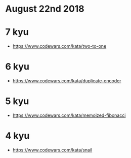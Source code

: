 # August 22nd 2018

# 7 kyu

* https://www.codewars.com/kata/two-to-one

# 6 kyu

* https://www.codewars.com/kata/duplicate-encoder

# 5 kyu

* https://www.codewars.com/kata/memoized-fibonacci

# 4 kyu

* https://www.codewars.com/kata/snail